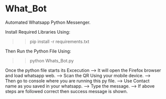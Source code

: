 # What_Bot
Automated Whatsapp Python Messenger.

Install Required Libraries Using:
>> pip install -r requirements.txt

Then Run the Python File Using:
>> python Whats_Bot.py

Once the python file starts its Excecution
--> It will open the Firefox browser and load whatsapp web.
--> Scan the QR Using your mobile device.
--> Then go to console where you are running this py file.
--> Use Contact name as you saved in your whatsapp.
--> Type the message.
--> If above steps are followed correct then success message is shown. 
